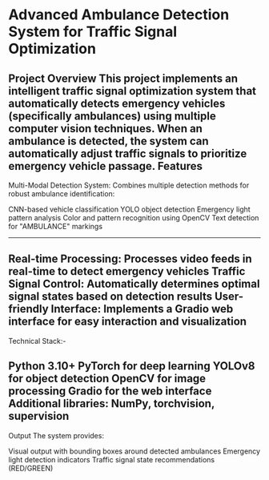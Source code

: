 # Advanced Ambulance Detection System for Traffic Signal Optimization
Project Overview
This project implements an intelligent traffic signal optimization system that automatically detects emergency vehicles (specifically ambulances) using multiple computer vision techniques. When an ambulance is detected, the system can automatically adjust traffic signals to prioritize emergency vehicle passage.
Features
------------------------------------------------------------------------------------------------------------------------------------------------------------------------------------------------------------------
Multi-Modal Detection System: Combines multiple detection methods for robust ambulance identification:

CNN-based vehicle classification
YOLO object detection
Emergency light pattern analysis
Color and pattern recognition using OpenCV
Text detection for "AMBULANCE" markings

--------------------------------------------------------------------------------------------------------------------------------------------------------------------------------------------------------------------
Real-time Processing: Processes video feeds in real-time to detect emergency vehicles
Traffic Signal Control: Automatically determines optimal signal states based on detection results
User-friendly Interface: Implements a Gradio web interface for easy interaction and visualization
--------------------------------------------------------------------------------------------------------------------------------------------------------------------------------------------------------------------
Technical Stack:-

Python 3.10+
PyTorch for deep learning
YOLOv8 for object detection
OpenCV for image processing
Gradio for the web interface
Additional libraries: NumPy, torchvision, supervision
-------------------------------------------------------------------------------------------------------------------------------------------------------------------------------------------------------------------
Output
The system provides:

Visual output with bounding boxes around detected ambulances
Emergency light detection indicators
Traffic signal state recommendations (RED/GREEN)
